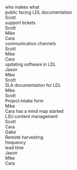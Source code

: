 who makes what  
    public facing LDL documentation  
        Scott  
    support tickets  
        Scott  
        Mike  
        Cara  
    communication channels  
        Scott  
        Mike  
        Cara  
    updating software in LDL   
        Jason  
        Mike  
        Scott  
    SLA documentation for LDL  
        Mike  
        Scott  
    Project intake form  
        Mike  
        Cara has a mind map started  
    LSU content management  
        Scott  
        Cara  
        Gabe  
    Remote harvesting  
        frequency  
        lead time  
        Jason  
        Mike  
        Cara
